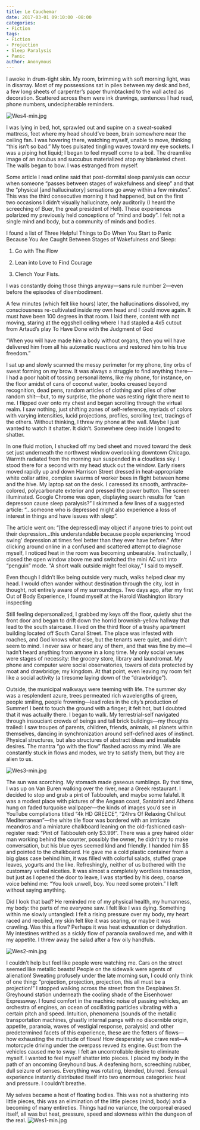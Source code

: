 ```yaml
---
title: Le Cauchemar
date: 2017-03-01 09:10:00 -08:00
categories:
- Fiction
tags:
- Fiction
- Projection
- Sleep Paralysis
- Panic
author: Anonymous
---
```


I awoke in drum-tight skin. My room, brimming with soft morning light, was in disarray. Most of my possessions sat in piles between my desk and bed, a few long sheets of carpenter’s paper thumbtacked to the wall acted as decoration. Scattered across them were ink drawings, sentences I had read, phone numbers, undecipherable reminders.

![Wes4-min.jpg](/uploads/Wes4-min.jpg)

I was lying in bed, hot, sprawled out and supine on a sweat-soaked mattress, feet where my head should’ve been, brain somewhere near the ceiling fan. I was hovering there, watching myself, unable to move, thinking “this isn’t so bad.” My toes pulsated tingling waves toward my eye sockets. I was a piping hot liquid; I began to feel myself come to a boil. The dreamlike image of an incubus and succubus materialized atop my blanketed chest. The walls began to bow. I was estranged from myself.

Some article I read online said that post-dormital sleep paralysis can occur when someone “passes between stages of wakefulness and sleep” and that the “physical \[and hallucinatory\] sensations go away within a few minutes”. This was the third consecutive morning it had happened, but on the first two occasions I didn’t visually hallucinate, only auditorily (I heard the screeching of Buer, the great president of Hell). These experiences polarized my previously held conceptions of “mind and body”. I felt not a single mind and body, but a community of minds and bodies.

I found a list of Three Helpful Things to Do When You Start to Panic Because You Are Caught Between Stages of Wakefulness and Sleep:

1. Go with The Flow

2. Lean into Love to Find Courage

3. Clench Your Fists.

I was constantly doing those things anyway—sans rule number 2—even before the episodes of disembodiment.

A few minutes (which felt like hours) later, the hallucinations dissolved, my consciousness re-cultivated inside my own head and I could move again. It must have been 100 degrees in that room. I laid there, content with not moving, staring at the eggshell ceiling where I had stapled a 4x5 cutout from Artaud’s play To Have Done with the Judgment of God

“When you will have made him a body without organs,
then you will have delivered him from all his automatic reactions
and restored him to his true freedom.”

I sat up and slowly scanned the messy perimeter for my phone, tiny orbs of sweat forming on my brow. It was always a struggle to find anything there—I had a poor habit of tossing personal items, like my phone, for instance, on the floor amidst of cans of coconut water, books creased beyond recognition, dead pens, random articles of clothing and piles of other random shit—but, to my surprise, the phone was resting right there next to me. I flipped over onto my chest and began scrolling through the virtual realm. I saw nothing, just shifting zones of self-reference, myriads of colors with varying intensities, lucid projections, profiles, scrolling text, tracings of the others. Without thinking, I threw my phone at the wall. Maybe I just wanted to watch it shatter. It didn’t. Somewhere deep inside I longed to shatter.

In one fluid motion, I shucked off my bed sheet and moved toward the desk set just underneath the northwest window overlooking downtown Chicago. Warmth radiated from the morning sun suspended in a cloudless sky. I stood there for a second with my head stuck out the window. Early risers moved rapidly up and down Harrison Street dressed in heat-appropriate white collar attire, complex swarms of worker bees in flight between home and the hive. My laptop sat on the desk. I caressed its smooth, anthracite-colored, polycarbonate exterior and pressed the power button. The screen illuminated. Google Chrome was open, displaying search results for “can depresson cause sleep paralysis?” I skimmed a few lines of a suggested article: “…someone who is depressed might also experience a loss of interest in things and have issues with sleep”.

The article went on: “\[the depressed\] may object if anyone tries to point out their depression…this understandable because people experiencing ‘mood swing’ depression at times feel better than they ever have before.” After clicking around online in a confused and scattered attempt to diagnose myself, I noticed heat in the room was becoming unbearable. Instinctually, I closed the open window above me and switched the mini AC unit into “penguin” mode. “A short walk outside might feel okay,” I said to myself.

Even though I didn’t like being outside very much, walks helped clear my head. I would often wander without destination through the city, lost in thought, not entirely aware of my surroundings. Two days ago, after my first Out of Body Experience, I found myself at the Harold Washington library inspecting

Still feeling depersonalized, I grabbed my keys off the floor, quietly shut the front door and began to drift down the horrid brownish-yellow hallway that lead to the south staircase. I lived on the third floor of a trashy apartment building located off South Canal Street. The place was infested with roaches, and God knows what else, but the tenants were quiet, and didn’t seem to mind. I never saw or heard any of them, and that was fine by me—I hadn’t heard anything from anyone in a long time. My only social venues were stages of necessity: the grocery store, library and laundromat. My phone and computer were social observatories, towers of data protected by moat and drawbridge; my kingdom. At that point, even leaving my room felt like a social activity (a tiresome laying down of the “drawbridge”).

Outside, the municipal walkways were teeming with life. The summer sky was a resplendent azure, trees permeated rich wavelengths of green, people smiling, people frowning—lead roles in the city’s production of Summer! I bent to touch the ground with a finger; it felt hot, but I doubted that it was actually there. I began to walk. My terrestrial-self navigated through insouciant crowds of beings and tall brick buildings—my thoughts trailed: I saw troupes of parents, children, friends, animals, all planets within themselves, dancing in synchronization around self-defined axes of instinct. Physical structures, but also structures of abstract ideas and insatiable desires. The mantra “go with the flow” flashed across my mind. We are constantly stuck in flows and modes, we try to satisfy them, but they are alien to us.

![Wes3-min.jpg](/uploads/Wes3-min.jpg)

The sun was scorching. My stomach made gaseous rumblings. By that time, I was up on Van Buren walking over the river, near a Greek restaurant. I decided to stop and grab a pint of Tabbouleh, and maybe some falafel. It was a modest place with pictures of the Aegean coast, Santorini and Athens hung on faded turquoise wallpaper—the kinds of images you’d see in YouTube compilations titled “4k HD GREECE”, “24hrs Of Relaxing Chillout Mediterranean”—the white tile floor was bordered with an intricate meandros and a miniature chalkboard leaning on the old-fashioned cash-register read: “Pint of Tabbouleh only $3.99!”. There was a grey haired older man working behind the counter, possibly the owner, he didn’t try to make conversation, but his blue eyes seemed kind and friendly. I handed him $5 and pointed to the chalkboard. He gave me a cold plastic container from a big glass case behind him, it was filled with colorful salads, stuffed grape leaves, yogurts and the like. Refreshingly, neither of us bothered with the customary verbal niceties. It was almost a completely wordless transaction, but just as I opened the door to leave, I was startled by his deep, coarse voice behind me: “You look unwell, boy. You need some protein.” I left without saying anything.

Did I look that bad? He reminded me of my physical health, my humanness, my body: the parts of me everyone saw. I felt like I was dying. Something within me slowly untangled: I felt a rising pressure over my body, my heart raced and recoiled, my skin felt like it was searing, or maybe it was crawling. Was this a flow? Perhaps it was heat exhaustion or dehydration. My intestines writhed as a sickly flow of paranoia swallowed me, and with it my appetite. I threw away the salad after a few oily handfuls.

![Wes2-min.jpg](/uploads/Wes2-min.jpg)

I couldn’t help but feel like people were watching me. Cars on the street seemed like metallic beasts! People on the sidewalk were agents of alienation! Sweating profusely under the late morning sun, I could only think of one thing: “projection, projection, projection, this all must be a projection!” I stopped walking across the street from the Desplaines St. Greyhound station underneath the cooling shade of the Eisenhower Expressway. I found comfort in the machinic noise of passing vehicles, an orchestra of engines, an ocean of oscillating particles vibrating with a certain pitch and speed. Intuition, phenomena (sounds of the metallic transportation machines, ghastly internal pangs with no discernible origin, appetite, paranoia, waves of vestigial response, paralysis) and other predetermined facets of this experience, these are the fetters of flows—how exhausting the multitude of flows! How desperately we crave rest—A motorcycle driving under the overpass revved its engine. Gust from the vehicles caused me to sway.  I felt an uncontrollable desire to eliminate myself. I wanted to feel myself shatter into pieces. I placed my body in the path of an oncoming Greyhound bus. A deafening horn, screeching rubber, dull seizure of senses. Everything was rotating, blended, blurred. Sensual experience instantly distributed itself into two enormous categories: heat and pressure. I couldn’t breathe.

My selves became a host of floating bodies. This was not a shattering into little pieces, this was an elimination of the little pieces (mind, body) and a becoming of many entireties. Things had no variance, the corporeal erased itself, all was but heat, pressure, speed and slowness within the dungeon of the real.
![Wes1-min.jpg](/uploads/Wes1-min.jpg)